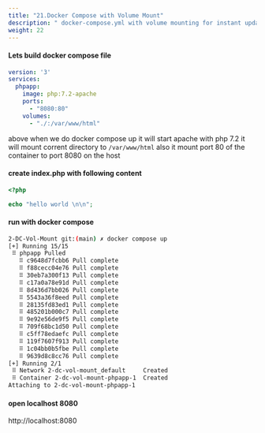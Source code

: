 ```yaml
---
title: "21.Docker Compose with Volume Mount"
description: " docker-compose.yml with volume mounting for instant updates"
weight: 22
---
```


#### Lets build docker compose file 

```yml
version: '3'
services:
  phpapp:
    image: php:7.2-apache
    ports:
      - "8080:80"
    volumes:
      - "./:/var/www/html"
```

above when we do docker compose up it will start apache with php 7.2 
it will mount corrent directory to `/var/www/html`
also it mount port 80 of the container to port 8080 on the host 


#### create index.php with following content  

```php
<?php

echo "hello world \n\n";
```

#### run with docker compose 

```sh
2-DC-Vol-Mount git:(main) ✗ docker compose up
[+] Running 15/15
 ⠿ phpapp Pulled                                                                                    13.2s
   ⠿ c9648d7fcbb6 Pull complete                                                                      3.1s
   ⠿ f88cecc04e76 Pull complete                                                                      3.1s
   ⠿ 30eb7a300f13 Pull complete                                                                      5.1s
   ⠿ c17a0a78e91d Pull complete                                                                      5.1s
   ⠿ 8d436d7bb026 Pull complete                                                                      5.6s
   ⠿ 5543a36f8eed Pull complete                                                                      5.7s
   ⠿ 28135fd83ed1 Pull complete                                                                      5.7s
   ⠿ 485201b000c7 Pull complete                                                                      5.8s
   ⠿ 9e92e56de9f5 Pull complete                                                                      5.9s
   ⠿ 709f68bc1d50 Pull complete                                                                      8.3s
   ⠿ c5ff78edaefc Pull complete                                                                      8.3s
   ⠿ 119f7607f913 Pull complete                                                                      8.4s
   ⠿ 1c04bb0b5fbe Pull complete                                                                      8.4s
   ⠿ 9639d8c8cc76 Pull complete                                                                      8.4s
[+] Running 2/1
 ⠿ Network 2-dc-vol-mount_default     Created                                                        0.1s
 ⠿ Container 2-dc-vol-mount-phpapp-1  Created                                                        0.1s
Attaching to 2-dc-vol-mount-phpapp-1
```

#### open localhost 8080 

http://localhost:8080 

